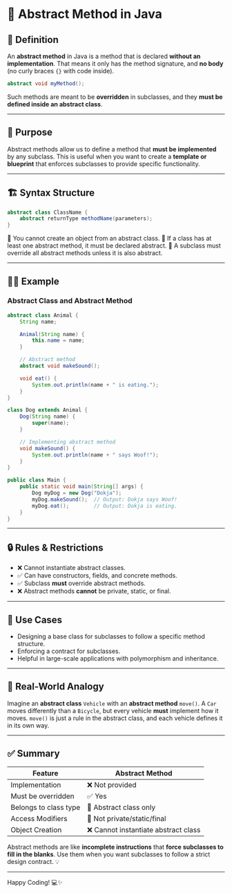 # 🧠 Abstract Method in Java

## 📝 Definition
An **abstract method** in Java is a method that is declared **without an implementation**. That means it only has the method signature, and **no body** (no curly braces `{}` with code inside).

```java
abstract void myMethod();
```

Such methods are meant to be **overridden** in subclasses, and they **must be defined inside an abstract class**.

---

## 🎯 Purpose
Abstract methods allow us to define a method that **must be implemented** by any subclass. This is useful when you want to create a **template or blueprint** that enforces subclasses to provide specific functionality.

---

## 🏗️ Syntax Structure
```java
abstract class ClassName {
    abstract returnType methodName(parameters);
}
```

🔸 You cannot create an object from an abstract class.
🔸 If a class has at least one abstract method, it must be declared abstract.
🔸 A subclass must override all abstract methods unless it is also abstract.

---

## 👩‍💻 Example
### Abstract Class and Abstract Method
```java
abstract class Animal {
    String name;

    Animal(String name) {
        this.name = name;
    }

    // Abstract method
    abstract void makeSound();

    void eat() {
        System.out.println(name + " is eating.");
    }
}

class Dog extends Animal {
    Dog(String name) {
        super(name);
    }

    // Implementing abstract method
    void makeSound() {
        System.out.println(name + " says Woof!");
    }
}

public class Main {
    public static void main(String[] args) {
        Dog myDog = new Dog("Dokja");
        myDog.makeSound();  // Output: Dokja says Woof!
        myDog.eat();        // Output: Dokja is eating.
    }
}
```

---

## 🔒 Rules & Restrictions
- ❌ Cannot instantiate abstract classes.
- ✅ Can have constructors, fields, and concrete methods.
- ✅ Subclass **must** override abstract methods.
- ❌ Abstract methods **cannot** be private, static, or final.

---

## 📌 Use Cases
- Designing a base class for subclasses to follow a specific method structure.
- Enforcing a contract for subclasses.
- Helpful in large-scale applications with polymorphism and inheritance.

---

## 🧩 Real-World Analogy
Imagine an **abstract class** `Vehicle` with an **abstract method** `move()`. A `Car` moves differently than a `Bicycle`, but every vehicle **must** implement how it moves. `move()` is just a rule in the abstract class, and each vehicle defines it in its own way.

---

## ✅ Summary
| Feature                | Abstract Method        |
|------------------------|-------------------------|
| Implementation         | ❌ Not provided         |
| Must be overridden     | ✅ Yes                  |
| Belongs to class type  | 🧱 Abstract class only  |
| Access Modifiers       | 🚫 Not private/static/final |
| Object Creation        | ❌ Cannot instantiate abstract class |

Abstract methods are like **incomplete instructions** that **force subclasses to fill in the blanks**. Use them when you want subclasses to follow a strict design contract. 💡

---

Happy Coding! 💻✨

